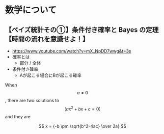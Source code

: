 # 数学について

## 【ベイズ統計その①】条件付き確率と Bayes の定理【時間の流れを意識せよ！】

- https://www.youtube.com/watch?v=mX_NpDD7wwg&t=3s
- 確率とは
  - 部分 / 全体
- 条件付き確率
  - Aが起こる場合にBが起こる確率

When $$a \ne 0$$, there are two solutions
to $$(ax^2 + bx + c = 0)$$ and they are

$$ x = {-b \pm \sqrt{b^2-4ac} \over 2a} $$